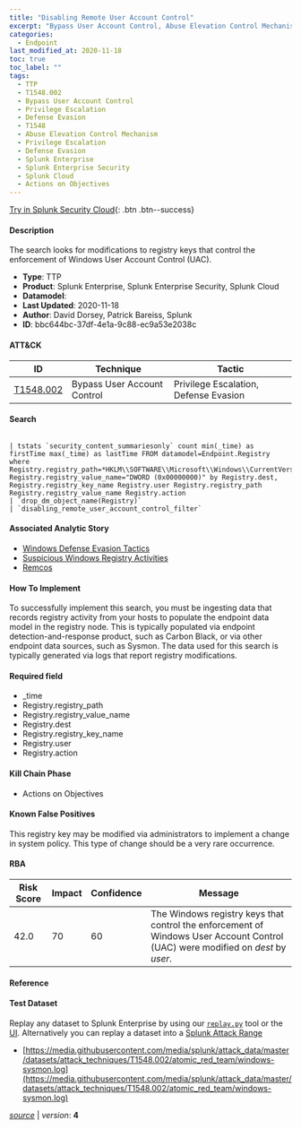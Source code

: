 ```yaml
---
title: "Disabling Remote User Account Control"
excerpt: "Bypass User Account Control, Abuse Elevation Control Mechanism"
categories:
  - Endpoint
last_modified_at: 2020-11-18
toc: true
toc_label: ""
tags:
  - TTP
  - T1548.002
  - Bypass User Account Control
  - Privilege Escalation
  - Defense Evasion
  - T1548
  - Abuse Elevation Control Mechanism
  - Privilege Escalation
  - Defense Evasion
  - Splunk Enterprise
  - Splunk Enterprise Security
  - Splunk Cloud
  - Actions on Objectives
---
```




[Try in Splunk Security Cloud](https://www.splunk.com/en_us/cyber-security.html){: .btn .btn--success}

#### Description

The search looks for modifications to registry keys that control the enforcement of Windows User Account Control (UAC).

- **Type**: TTP
- **Product**: Splunk Enterprise, Splunk Enterprise Security, Splunk Cloud
- **Datamodel**: 
- **Last Updated**: 2020-11-18
- **Author**: David Dorsey, Patrick Bareiss, Splunk
- **ID**: bbc644bc-37df-4e1a-9c88-ec9a53e2038c


#### ATT&CK

| ID          | Technique   | Tactic         |
| ----------- | ----------- | -------------- |
| [T1548.002](https://attack.mitre.org/techniques/T1548/002/) | Bypass User Account Control | Privilege Escalation, Defense Evasion || [T1548](https://attack.mitre.org/techniques/T1548/) | Abuse Elevation Control Mechanism | Privilege Escalation, Defense Evasion |



#### Search

```

| tstats `security_content_summariesonly` count min(_time) as firstTime max(_time) as lastTime FROM datamodel=Endpoint.Registry where Registry.registry_path=*HKLM\\SOFTWARE\\Microsoft\\Windows\\CurrentVersion\\Policies\\System\\EnableLUA* Registry.registry_value_name="DWORD (0x00000000)" by Registry.dest, Registry.registry_key_name Registry.user Registry.registry_path Registry.registry_value_name Registry.action 
| `drop_dm_object_name(Registry)` 
| `disabling_remote_user_account_control_filter`
```

#### Associated Analytic Story
* [Windows Defense Evasion Tactics](/stories/windows_defense_evasion_tactics)
* [Suspicious Windows Registry Activities](/stories/suspicious_windows_registry_activities)
* [Remcos](/stories/remcos)


#### How To Implement
To successfully implement this search, you must be ingesting data that records registry activity from your hosts to populate the endpoint data model in the registry node. This is typically populated via endpoint detection-and-response product, such as Carbon Black, or via other endpoint data sources, such as Sysmon. The data used for this search is typically generated via logs that report registry modifications.

#### Required field
* _time
* Registry.registry_path
* Registry.registry_value_name
* Registry.dest
* Registry.registry_key_name
* Registry.user
* Registry.action


#### Kill Chain Phase
* Actions on Objectives


#### Known False Positives
This registry key may be modified via administrators to implement a change in system policy. This type of change should be a very rare occurrence.


#### RBA

| Risk Score  | Impact      | Confidence   | Message      |
| ----------- | ----------- |--------------|--------------|
| 42.0 | 70 | 60 | The Windows registry keys that control the enforcement of Windows User Account Control (UAC) were modified on $dest$ by $user$. |





#### Reference


#### Test Dataset
Replay any dataset to Splunk Enterprise by using our [`replay.py`](https://github.com/splunk/attack_data#using-replaypy) tool or the [UI](https://github.com/splunk/attack_data#using-ui).
Alternatively you can replay a dataset into a [Splunk Attack Range](https://github.com/splunk/attack_range#replay-dumps-into-attack-range-splunk-server)

* [https://media.githubusercontent.com/media/splunk/attack_data/master/datasets/attack_techniques/T1548.002/atomic_red_team/windows-sysmon.log](https://media.githubusercontent.com/media/splunk/attack_data/master/datasets/attack_techniques/T1548.002/atomic_red_team/windows-sysmon.log)



[*source*](https://github.com/splunk/security_content/tree/develop/detections/endpoint/disabling_remote_user_account_control.yml) \| *version*: **4**